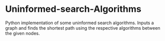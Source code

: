 # Uninformed-search-Algorithms
Python implementation of some uninformed search algorithms.
        Inputs a graph and finds the shortest path using the respective algorithms between the given nodes.
